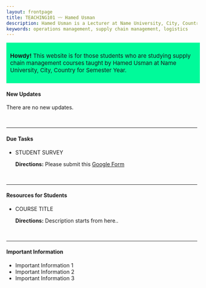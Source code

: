 ```yaml
---
layout: frontpage
title: TEACHING101 〰 Hamed Usman
description: Hamed Usman is a Lecturer at Name University, City, Country. 
keywords: operations management, supply chain management, logistics
---
```

<style>
div.ex
{
width:97.5%;
border:0px;
background-color: #00fa9a;
padding:10px;
}
</style>

<div class="ex">

<div style="text-align: left;font-size: 15px;">

<b>Howdy!</b> This website is for those students who are studying supply chain management courses taught by Hamed Usman at Name University, City, Country for Semester Year.
</div></div>

<h4>New Updates</h4>
<p>There are no new updates.</p>

<br/>

---

<h4>Due Tasks</h4>
<ul>
<li>STUDENT SURVEY</li>
<div class="summary"><p><strong>Directions:</strong> Please submit this <a href="https://www.google.com">Google Form</a></p></div>
</ul>

<br/>

---

<h4>Resources for Students</h4>
<ul>
<li>COURSE TITLE</li>
<div class="summary"><p><strong>Directions:</strong> Description starts from here..</p></div>
</ul>

<br/>

---

<h4>Important Information</h4>
<ul>
<li>Important Information 1</li>
<li>Important Information 2</li>
<li>Important Information 3</li>
</ul>
